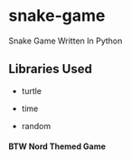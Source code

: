 # snake-game
Snake Game Written In Python

## Libraries Used
* turtle
 
* time

* random

#### BTW Nord Themed Game 
